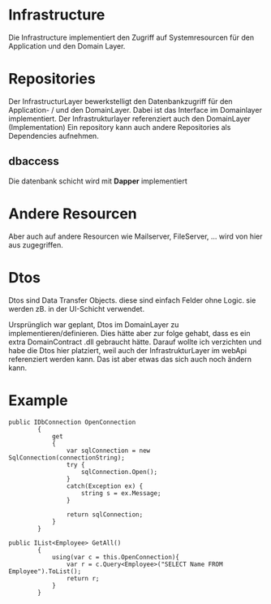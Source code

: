# Infrastructure
Die Infrastructure implementiert den Zugriff auf Systemresourcen für den Application und den Domain Layer.

# Repositories
Der InfrastructurLayer bewerkstelligt den Datenbankzugriff für den Application- / und den DomainLayer. Dabei ist das Interface im Domainlayer implementiert. Der Infrastrukturlayer referenziert auch den DomainLayer (Implementation)
Ein repository kann auch andere Repositories als Dependencies aufnehmen.

## dbaccess
Die datenbank schicht wird mit __Dapper__ implementiert

# Andere Resourcen
Aber auch auf andere Resourcen wie Mailserver, FileServer, ... wird von hier aus zugegriffen.

# Dtos
Dtos sind Data Transfer Objects. diese sind einfach Felder ohne Logic. sie werden zB. in der UI-Schicht verwendet.

Ursprünglich war geplant, Dtos im DomainLayer zu implementieren/definieren. Dies hätte aber zur folge gehabt, dass es ein extra DomainContract .dll gebraucht hätte. Darauf wollte ich verzichten und habe die Dtos hier platziert, weil auch der InfrastrukturLayer im webApi referenziert werden kann. Das ist aber etwas das sich auch noch ändern kann.


# Example

```
public IDbConnection OpenConnection
        {
            get
            {
                var sqlConnection = new SqlConnection(connectionString);
                try {
                    sqlConnection.Open();
                }
                catch(Exception ex) {
                    string s = ex.Message;
                }
                
                return sqlConnection;
            }
        }

public IList<Employee> GetAll()
        {
            using(var c = this.OpenConnection){
                var r = c.Query<Employee>("SELECT Name FROM Employee").ToList();
                return r;
            }
        }        
```
